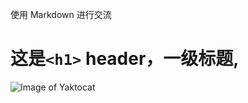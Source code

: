 使用 Markdown 进行交流
# 这是`<h1>` header，一级标题,

![Image of Yaktocat](https://octodex.github.com/images/yaktocat.png)
